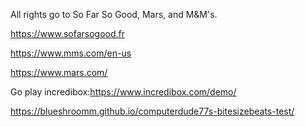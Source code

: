 All rights go to So Far So Good, Mars, and M&M's.

https://www.sofarsogood.fr

https://www.mms.com/en-us

https://www.mars.com/

Go play incredibox:https://www.incredibox.com/demo/

https://blueshroomm.github.io/computerdude77s-bitesizebeats-test/
